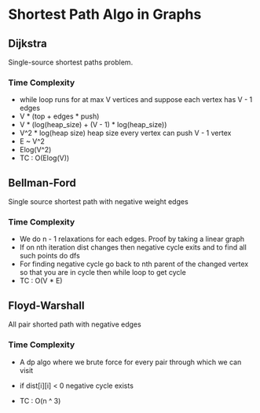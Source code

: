 # Shortest Path Algo in Graphs

## Dijkstra 
Single-source shortest paths problem.

### Time Complexity
- while loop runs for at max V vertices and suppose each vertex has V - 1 edges
- V * (top + edges * push)
- V * (log(heap_size) + (V - 1) * log(heap_size))
- V^2 * log(heap size) heap size every vertex can push V - 1 vertex
- E ~ V^2
- Elog(V^2)
- TC : O(Elog(V))

## Bellman-Ford 
Single source shortest path with negative weight edges

### Time Complexity
- We do n - 1 relaxations for each edges. Proof by taking a linear graph
- If on nth iteration dist changes then negative cycle exits and to find all such points do dfs
- For finding negative cycle go back to nth parent of the changed vertex so that you are in cycle then while loop to get cycle
- TC : O(V * E)

## Floyd-Warshall
All pair shorted path with negative edges

### Time Complexity
- A dp algo where we brute force for every pair through which we can visit
- if dist[i][i] < 0 negative cycle exists

- TC : O(n ^ 3)